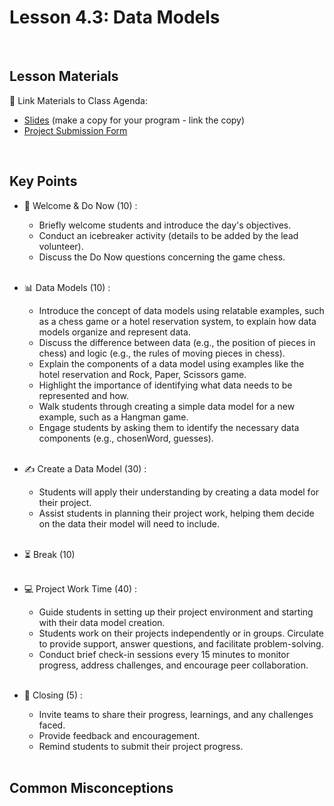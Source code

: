 # Lesson 4.3: Data Models

<br>

## Lesson Materials

📖 Link Materials to Class Agenda:
- [Slides](https://docs.google.com/presentation/d/1IeC1HxXbRb6ya7gqW1VZ5QLx2o7dn2d_gVTSZx6GbxM/edit?usp=sharing) (make a copy for your program - link the copy)
- [Project Submission Form](https://forms.gle/5BQLyaNjbMnQd1du9)

<br>

## Key Points

- 👋 Welcome & Do Now (10) :
    - Briefly welcome students and introduce the day's objectives.
    - Conduct an icebreaker activity (details to be added by the lead volunteer).
    - Discuss the Do Now questions concerning the game chess.<br><br>

- 📊 Data Models (10) :
    - Introduce the concept of data models using relatable examples, such as a chess game or a hotel reservation system, to explain how data models organize and represent data.
    - Discuss the difference between data (e.g., the position of pieces in chess) and logic (e.g., the rules of moving pieces in chess).
    - Explain the components of a data model using examples like the hotel reservation and Rock, Paper, Scissors game.
    - Highlight the importance of identifying what data needs to be represented and how.
    - Walk students through creating a simple data model for a new example, such as a Hangman game. 
    - Engage students by asking them to identify the necessary data components (e.g., chosenWord, guesses).<br><br>

- ✍️ Create a Data Model (30) :
    - Students will apply their understanding by creating a data model for their project.
    - Assist students in planning their project work, helping them decide on the data their model will need to include.<br><br>

- ⏳ Break (10)<br><br>

- 💻 Project Work Time (40) :
    - Guide students in setting up their project environment and starting with their data model creation.
    - Students work on their projects independently or in groups. Circulate to provide support, answer questions, and facilitate problem-solving.
    - Conduct brief check-in sessions every 15 minutes to monitor progress, address challenges, and encourage peer collaboration.<br><br>

- 👋 Closing (5) :
    - Invite teams to share their progress, learnings, and any challenges faced.
    - Provide feedback and encouragement.
    - Remind students to submit their project progress.<br><br>


## Common Misconceptions
